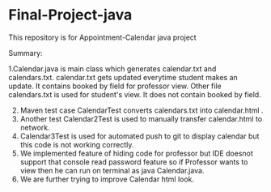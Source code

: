 # Final-Project-java

This repository is for Appointment-Calendar java project

Summary:

1.Calendar.java is main class which generates calendar.txt and calendars.txt. 
  calendar.txt gets updated everytime student makes an update. It contains booked by field for 
  professor view. Other file calendars.txt is used for student's view. It does not contain booked by field.

2. Maven test case CalendarTest converts calendars.txt into calendar.html .
3. Another test Calendar2Test is used to manually transfer calendar.html to network.
4. Calendar3Test is used for automated push to git to display calendar but this code
   is not working correctly.
5. We implemented feature of hiding code for professor but IDE doesnot support that console read password 
   feature so if Professor wants to view then he can run on terminal as java Calendar.java.
6. We are further trying to improve Calendar html look. 

